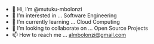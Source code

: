 - 👋 Hi, I’m @mutuku-mbolonzi
- 👀 I’m interested in ... Software Engineering
- 🌱 I’m currently learning ... Cloud Computing
- 💞️ I’m looking to collaborate on ... Open Source Projects
- 📫 How to reach me ... almbolonzi@gmail.com

<!---
mutuku-mbolonzi/mutuku-mbolonzi is a ✨ special ✨ repository because its `README.md` (this file) appears on your GitHub profile.
You can click the Preview link to take a look at your changes.
--->
